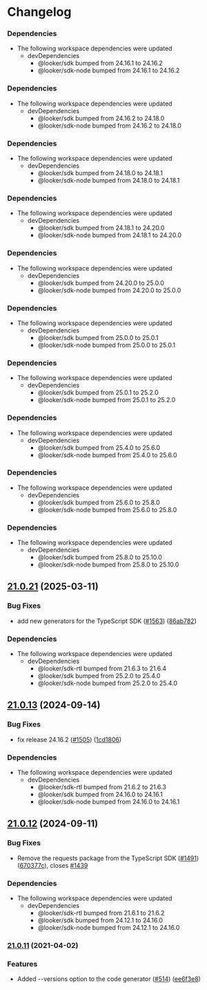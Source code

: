 # Changelog

### Dependencies

* The following workspace dependencies were updated
  * devDependencies
    * @looker/sdk bumped from 24.16.1 to 24.16.2
    * @looker/sdk-node bumped from 24.16.1 to 24.16.2

### Dependencies

* The following workspace dependencies were updated
  * devDependencies
    * @looker/sdk bumped from 24.16.2 to 24.18.0
    * @looker/sdk-node bumped from 24.16.2 to 24.18.0

### Dependencies

* The following workspace dependencies were updated
  * devDependencies
    * @looker/sdk bumped from 24.18.0 to 24.18.1
    * @looker/sdk-node bumped from 24.18.0 to 24.18.1

### Dependencies

* The following workspace dependencies were updated
  * devDependencies
    * @looker/sdk bumped from 24.18.1 to 24.20.0
    * @looker/sdk-node bumped from 24.18.1 to 24.20.0

### Dependencies

* The following workspace dependencies were updated
  * devDependencies
    * @looker/sdk bumped from 24.20.0 to 25.0.0
    * @looker/sdk-node bumped from 24.20.0 to 25.0.0

### Dependencies

* The following workspace dependencies were updated
  * devDependencies
    * @looker/sdk bumped from 25.0.0 to 25.0.1
    * @looker/sdk-node bumped from 25.0.0 to 25.0.1

### Dependencies

* The following workspace dependencies were updated
  * devDependencies
    * @looker/sdk bumped from 25.0.1 to 25.2.0
    * @looker/sdk-node bumped from 25.0.1 to 25.2.0

### Dependencies

* The following workspace dependencies were updated
  * devDependencies
    * @looker/sdk bumped from 25.4.0 to 25.6.0
    * @looker/sdk-node bumped from 25.4.0 to 25.6.0

### Dependencies

* The following workspace dependencies were updated
  * devDependencies
    * @looker/sdk bumped from 25.6.0 to 25.8.0
    * @looker/sdk-node bumped from 25.6.0 to 25.8.0

### Dependencies

* The following workspace dependencies were updated
  * devDependencies
    * @looker/sdk bumped from 25.8.0 to 25.10.0
    * @looker/sdk-node bumped from 25.8.0 to 25.10.0

## [21.0.21](https://github.com/looker-open-source/sdk-codegen/compare/sdk-codegen-utils-v21.0.20...sdk-codegen-utils-v21.0.21) (2025-03-11)


### Bug Fixes

* add new generators  for the TypeScript SDK ([#1563](https://github.com/looker-open-source/sdk-codegen/issues/1563)) ([86ab782](https://github.com/looker-open-source/sdk-codegen/commit/86ab7820c4ca095be20e219c5bd19ef3bfc3f030))


### Dependencies

* The following workspace dependencies were updated
  * devDependencies
    * @looker/sdk-rtl bumped from 21.6.3 to 21.6.4
    * @looker/sdk bumped from 25.2.0 to 25.4.0
    * @looker/sdk-node bumped from 25.2.0 to 25.4.0

## [21.0.13](https://github.com/looker-open-source/sdk-codegen/compare/sdk-codegen-utils-v21.0.12...sdk-codegen-utils-v21.0.13) (2024-09-14)


### Bug Fixes

* fix release 24.16.2 ([#1505](https://github.com/looker-open-source/sdk-codegen/issues/1505)) ([1cd1806](https://github.com/looker-open-source/sdk-codegen/commit/1cd180615901d2daf1fb112b41f2a72d2caacf61))


### Dependencies

* The following workspace dependencies were updated
  * devDependencies
    * @looker/sdk-rtl bumped from 21.6.2 to 21.6.3
    * @looker/sdk bumped from 24.16.0 to 24.16.1
    * @looker/sdk-node bumped from 24.16.0 to 24.16.1

## [21.0.12](https://github.com/looker-open-source/sdk-codegen/compare/sdk-codegen-utils-v21.0.11...sdk-codegen-utils-v21.0.12) (2024-09-11)


### Bug Fixes

* Remove the requests package from the TypeScript SDK ([#1491](https://github.com/looker-open-source/sdk-codegen/issues/1491)) ([670377c](https://github.com/looker-open-source/sdk-codegen/commit/670377c46a546bbd8dcc6679b8aeb041da1b4670)), closes [#1439](https://github.com/looker-open-source/sdk-codegen/issues/1439)


### Dependencies

* The following workspace dependencies were updated
  * devDependencies
    * @looker/sdk-rtl bumped from 21.6.1 to 21.6.2
    * @looker/sdk bumped from 24.12.1 to 24.16.0
    * @looker/sdk-node bumped from 24.12.1 to 24.16.0

### [21.0.11](https://www.github.com/looker-open-source/sdk-codegen/compare/sdk-codegen-utils-v21.0.10...sdk-codegen-utils-v21.0.11) (2021-04-02)

### Features

- Added --versions option to the code generator ([#514](https://www.github.com/looker-open-source/sdk-codegen/issues/514)) ([ee6f3e8](https://www.github.com/looker-open-source/sdk-codegen/commit/ee6f3e8f55e300df1a75c9be89b47f067bc08dee))
